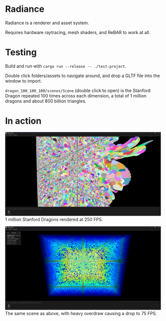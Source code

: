 # Radiance

Radiance is a renderer and asset system.

Requires hardware raytracing, mesh shaders, and ReBAR to work at all.

# Testing

Build and run with `cargo run --release -- ./test-project`.

Double click folders/assets to navigate around, and drop a GLTF file into the window to import.

`dragon_100_100_100/scenes/Scene` (double click to open) is the Stanford Dragon repeated 100 times across each dimension, a total of 1 million dragons and about 800 billion triangles.

# In action
![1 million dragons](screenshots/dragons.png "1 million dragons")
1 million Stanford Dragons rendered at 250 FPS.

![a lot of overdraw](screenshots/overdraw.png "1 million dragons with very high overdraw")
The same scene as above, with heavy overdraw causing a drop to 75 FPS.
